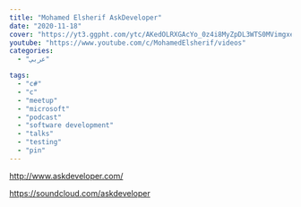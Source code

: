 ```yaml
---
title: "Mohamed Elsherif AskDeveloper"
date: "2020-11-18"
cover: "https://yt3.ggpht.com/ytc/AKedOLRXGAcYo_0z4i8MyZpDL3WTS0MVimgxeLVS7L3NWhk=s88-c-k-c0x00ffffff-no-rj"
youtube: "https://www.youtube.com/c/MohamedElsherif/videos"
categories:
  - "عربي"

tags:
  - "c#"
  - "c"
  - "meetup"
  - "microsoft"
  - "podcast"
  - "software development"
  - "talks"
  - "testing"
  - "pin"
---
```


http://www.askdeveloper.com/

https://soundcloud.com/askdeveloper

